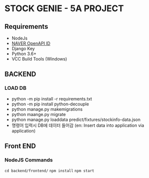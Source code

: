 # STOCK GENIE - 5A PROJECT

## Requirements

- NodeJs
- [NAVER OpenAPI ID](https://github.com/naver/naver-openapi-guide)
- Django Key
- Python 3.6+ 
- VCC Build Tools (Windows)

## BACKEND

### LOAD DB

- python -m pip install -r requirements.txt
- python -m pip install python-decouple
- python manage.py makemigrations
- python maange.py migrate
- python manage.py loaddata predict/fixtures/stockinfo-data.json
- 명령어 입력시 DB에 데이터 들어감  (en: Insert data into application via application)

## Front END

### NodeJS Commands

```cd backend/frontend/```
```npm install```
```npm start``` 